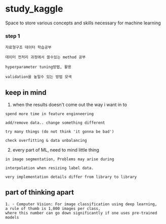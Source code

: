 # study_kaggle
Space to store various concepts and skills necessary for machine learning

### step 1

    자료형구조 데이터 학습공부
  
    데이터 전처리 과정에서 쓸수있는 method 공부
  
    hyperparameter tuning방법, 활용
  
    validation을 높일수 있는 방법 모색




## keep in mind

  1. when the results doesn't come out the way i want in to

    spend more time in feature enginneering
    
    add/remove data.. change something different
    
    try many things (do not think 'it gonna be bad')
    
    check overfitting & data unbalancing
    
  2. every part of ML, need to mind little thing
  
    in image segmentation, Problems may arise during 
    
    interpolation when resizing label data.
    
    very implementation details differ from library to library




## part of thinking apart
    1. · Computer Vision: For image classification using deep learning,
    a rule of thumb is 1,000 images per class, 
    where this number can go down significantly if one uses pre-trained models
